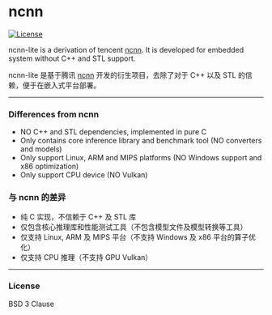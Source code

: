 # ncnn

[![License](https://img.shields.io/badge/license-BSD--3--Clause-blue.svg)](https://raw.githubusercontent.com/nullptr-leo/ncnn-lite/master/LICENSE)

ncnn-lite is a derivation of tencent [ncnn](https://github.com/Tencent/ncnn). It is developed for embedded system without C++ and STL support.

ncnn-lite 是基于腾讯 [ncnn](https://github.com/Tencent/ncnn) 开发的衍生项目，去除了对于 C++ 以及 STL 的信赖，便于在嵌入式平台部署。

---

### Differences from ncnn

* NO C++ and STL dependencies, implemented in pure C
* Only contains core inference library and benchmark tool (NO converters and models)
* Only support Linux, ARM and MIPS platforms (NO Windows support and x86 optimization)
* Only support CPU device (NO Vulkan)

### 与 ncnn 的差异

* 纯 C 实现，不信赖于 C++ 及 STL 库
* 仅包含核心推理库和性能测试工具（不包含模型文件及模型转换等工具）
* 仅支持 Linux, ARM 及 MIPS 平台（不支持 Windows 及 x86 平台的算子优化）
* 仅支持 CPU 推理（不支持 GPU Vulkan）

---

### License

BSD 3 Clause

